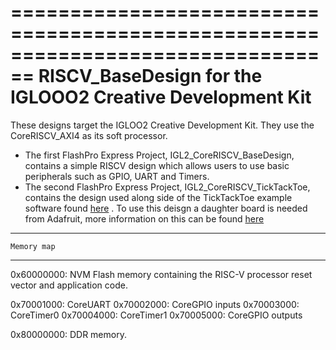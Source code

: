 ================================================================================
        RISCV_BaseDesign for the IGLOOO2 Creative Development Kit
================================================================================
 
These designs target the IGLOO2 Creative Development Kit. They use
the CoreRISCV_AXI4 as its soft processor.

* The first FlashPro Express Project, IGL2_CoreRISCV_BaseDesign, contains a simple RISCV design which allows users to use basic peripherals such as GPIO, UART and Timers. 
* The second FlashPro Express Project, IGL2_CoreRISCV_TickTackToe, contains the design used along side of the TickTackToe example software found [here](https://github.com/RISCV-on-Microsemi-FPGA/M2GL025-Creative-Board/tree/master/ExampleSoftware) . To use this deisgn a daughter board is needed from Adafruit, more information on this can be found [here](https://www.adafruit.com/product/1651)

 
--------------------------------------------------------------------------------
    Memory map
--------------------------------------------------------------------------------
 
0x60000000: NVM Flash memory containing the RISC-V processor reset vector and
            application code.
 
0x70001000: CoreUART
0x70002000: CoreGPIO inputs
0x70003000: CoreTimer0
0x70004000: CoreTimer1
0x70005000: CoreGPIO outputs
 
0x80000000: DDR memory.
 
